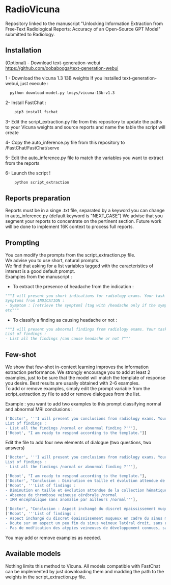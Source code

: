 # RadioVicuna
Repository linked to the manuscript "Unlocking Information Extraction from Free-Text Radiological Reports: Accuracy of an Open-Source GPT Model" submitted to Radiology.


## Installation

(Optional) - Download text-generation-webui https://github.com/oobabooga/text-generation-webui

1 - Download the vicuna 1.3 13B weights
If you installed text-generation-webui, just execute :

```bash
  python download-model.py lmsys/vicuna-13b-v1.3
```
2- Install FastChat :

```bash
    pip3 install fschat
```
3- Edit the script_extraction.py file from this repository to update the paths to your Vicuna weights and source reports and name the table the script will create

4- Copy the auto_inference.py file from this repository to /FastChat/FastChat/serve

5- Edit the auto_inference.py file to match the variables you want to extract from the reports

6- Launch the script !

```bash
    python script_extraction
```


## Reports preparation

Reports must be in a singe .txt file, separated by a keyword you can change in auto_inference.py (default keyword is "NEXT_CASE")
We advise that you segment your reports to concentrate on the pertinent section. Future work will be done to implement 16K context to process full reports.

## Prompting

You can modify the prompts from the script_extraction.py file.  
We advise you to use short, natural prompts.  
We find that asking for a list variables tagged with the caracteristics of interest is a good default prompt.  
Examples from the manuscript :  

- To extract the presence of headache from the indication :  
```python
"""I will present you short indications for radiology exams. Your task is to list all the symptoms from the text and tell me if they correspond to headache (tag them with [/headache]) or to another symptom (tag them with [/other]). If there are no symptoms in the indication (for example "Suspicion de..."), just respond 'No symptom'. Keep to the text only. You will answer only according to this template (replacing the words between brackets with your answer): 
Symptoms from INDICATION : 
- Symptom : [retrieve the symptom] [tag with /headache only if the symptom is headache, else tag with /other]
etc"""
```

- To classify a finding as causing headache or not :
```python
"""I will present you abnormal findings from radiology exams. Your task is to list all the findings from them and tell me if they usually cause headache or not. Each conclusion is independant and should not influence your answer. You will answer only according to this template: 
List of findings : 
- List all the findings /can cause headache or not ?"""
```
## Few-shot

We show that few-shot in-context learning improves the information extraction performance. We strongly encourage you to add at least 2 examples, just to be sure that the model will match the template of response you desire.
Best results are usually obtained with 2-6 examples.  
To add or remove examples, simply edit the prompt variable from the script_extraction.py file to add or remove dialogues from the list. 
   
Example : you want  to add two examples to this prompt classifying normal and abnormal MRI conclusions :

```python
['Doctor', '''I will present you conclusions from radiology exams. Your task is to list all the findings from them and tell me if they correspond to normal or abnormal findings. Keep in mind, an abnormal finding may be described as stable or regressing. You will answer only according to this template: 
List of findings : 
- List all the findings /normal or abnormal finding ?'''],
['Robot', "I am ready to respond according to the template."]]
```
Edit the file to add four new elements of dialogue (two questions, two answers)  

```python
['Doctor', '''I will present you conclusions from radiology exams. Your task is to list all the findings from them and tell me if they correspond to normal or abnormal findings. Keep in mind, an abnormal finding may be described as stable or regressing. You will answer only according to this template: 
List of findings : 
- List all the findings /normal or abnormal finding ?'''],

['Robot', "I am ready to respond according to the template."],
['Doctor', "Conclusion : Diminution en taille et évolution attendue de la collection hématique sous-durale de la convexité gauche, sans effet de masse sur le parenchyme adjacent. Absence de thrombose veineuse cérébrale. IRM encéphalique sans anomalie par ailleurs."],
['Robot', '''List of findings : 
- Diminution en taille et évolution attendue de la collection hématique sous-durale de la convexité gauche, sans effet de masse sur le parenchyme adjacent /abnormal
- Absence de thrombose veineuse cérébrale /normal
- IRM encéphalique sans anomalie par ailleurs /normal'''],

['Doctor', "Conclusion : Aspect inchangé du discret épaississement muqueux en cadre du sinus maxillaire droit, à confronter aux données cliniques. Doute sur un aspect un peu fin du sinus veineux latéral droit, sans retentissement d'amont. Pas de modfication des atypies veineuses de développement connues, sans signe de remaniement hémorragique récent."],
['Robot', '''List of findings : 
- Aspect inchangé du discret épaississement muqueux en cadre du sinus maxillaire droit, à confronter aux données cliniques /abnormal
- Doute sur un aspect un peu fin du sinus veineux latéral droit, sans retentissement d'amont /abnormal
- Pas de modfication des atypies veineuses de développement connues, sans signe de remaniement hémorragique récent /abnormal''']]
```
You may add or remove examples as needed.
## Available models

Nothing limits this method to Vicuna. All models compatible with FastChat can be implemented by just downloading them and madding the path to the weights in the script_extraction.py file.

